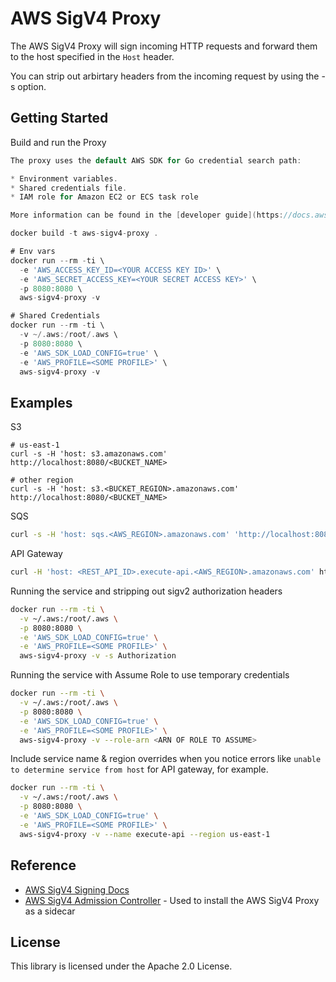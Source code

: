 # AWS SigV4 Proxy

The AWS SigV4 Proxy will sign incoming HTTP requests and forward them to the host specified in the `Host` header.

You can strip out arbirtary headers from the incoming request by using the -s option.

## Getting Started

Build and run the Proxy

```go
The proxy uses the default AWS SDK for Go credential search path:

* Environment variables.
* Shared credentials file.
* IAM role for Amazon EC2 or ECS task role

More information can be found in the [developer guide](https://docs.aws.amazon.com/sdk-for-go/v1/developer-guide/configuring-sdk.html)

docker build -t aws-sigv4-proxy .

# Env vars
docker run --rm -ti \
  -e 'AWS_ACCESS_KEY_ID=<YOUR ACCESS KEY ID>' \
  -e 'AWS_SECRET_ACCESS_KEY=<YOUR SECRET ACCESS KEY>' \
  -p 8080:8080 \
  aws-sigv4-proxy -v

# Shared Credentials
docker run --rm -ti \
  -v ~/.aws:/root/.aws \
  -p 8080:8080 \
  -e 'AWS_SDK_LOAD_CONFIG=true' \
  -e 'AWS_PROFILE=<SOME PROFILE>' \
  aws-sigv4-proxy -v
```

## Examples

S3

```
# us-east-1
curl -s -H 'host: s3.amazonaws.com' http://localhost:8080/<BUCKET_NAME>

# other region
curl -s -H 'host: s3.<BUCKET_REGION>.amazonaws.com' http://localhost:8080/<BUCKET_NAME>
```

SQS

```sh
curl -s -H 'host: sqs.<AWS_REGION>.amazonaws.com' 'http://localhost:8080/<AWS_ACCOUNT_ID>/<QUEUE_NAME>?Action=SendMessage&MessageBody=example'
```

API Gateway

```sh
curl -H 'host: <REST_API_ID>.execute-api.<AWS_REGION>.amazonaws.com' http://localhost:8080/<STAGE>/<PATH>
```

Running the service and stripping out sigv2 authorization headers

```sh
docker run --rm -ti \
  -v ~/.aws:/root/.aws \
  -p 8080:8080 \
  -e 'AWS_SDK_LOAD_CONFIG=true' \
  -e 'AWS_PROFILE=<SOME PROFILE>' \
  aws-sigv4-proxy -v -s Authorization
```

Running the service with Assume Role to use temporary credentials

```sh
docker run --rm -ti \
  -v ~/.aws:/root/.aws \
  -p 8080:8080 \
  -e 'AWS_SDK_LOAD_CONFIG=true' \
  -e 'AWS_PROFILE=<SOME PROFILE>' \
  aws-sigv4-proxy -v --role-arn <ARN OF ROLE TO ASSUME>
```

Include service name & region overrides when you notice errors like `unable to determine service from host` for API gateway, for example.

```sh
docker run --rm -ti \
  -v ~/.aws:/root/.aws \
  -p 8080:8080 \
  -e 'AWS_SDK_LOAD_CONFIG=true' \
  -e 'AWS_PROFILE=<SOME PROFILE>' \
  aws-sigv4-proxy -v --name execute-api --region us-east-1
```

## Reference

- [AWS SigV4 Signing Docs ](https://docs.aws.amazon.com/general/latest/gr/signature-version-4.html)
- [AWS SigV4 Admission Controller](https://github.com/aws-observability/aws-sigv4-proxy-admission-controller) - Used to install the AWS SigV4 Proxy as a sidecar

## License

This library is licensed under the Apache 2.0 License.
